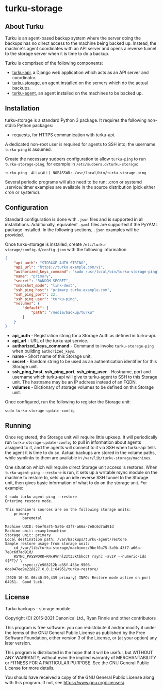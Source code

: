 # turku-storage

## About Turku
Turku is an agent-based backup system where the server doing the backups has no direct access to the machine being backed up.  Instead, the machine's agent coordinates with an API server and opens a reverse tunnel to the storage server when it is time to do a backup.

Turku is comprised of the following components:

* [turku-api](https://github.com/rfinnie/turku-api), a Django web application which acts as an API server and coordinator.
* [turku-storage](https://github.com/rfinnie/turku-storage), an agent installed on the servers which do the actual backups.
* [turku-agent](https://github.com/rfinnie/turku-agent), an agent installed on the machines to be backed up.

## Installation

turku-storage is a standard Python 3 package.  It requires the following non-stdlib Python packages:

* requests, for HTTPS communication with turku-api.

A dedicated non-root user is required for agents to SSH into; the username `turku-ping` is assumed.

Create the necessary sudoers configuration to allow `turku-ping` to run `turku-storage-ping`, for example in `/etc/sudoers.d/turku-storage`:

```
turku-ping  ALL=(ALL) NOPASSWD: /usr/local/bin/turku-storage-ping

```

Several periodic programs will also need to be run; .cron or systemd .service/.timer examples are available in the source distribution (pick either cron or systemd).

## Configuration

Standard configuration is done with `.json` files and is supported in all installations.  Additionally, equivalent `.yaml` files are supported if the PyYAML package installed. In the following sections, `.json` examples will be provided.

Once turku-storage is installed, create `/etc/turku-storage/config.d/config.json` with the following information:

```json
{
    "api_auth": "STORAGE AUTH STRING",
    "api_url": "https://turku.example.com/v1",
    "authorized_keys_command": "sudo /usr/local/bin/turku-storage-ping",
    "name": "primary",
    "secret": "RANDOM SECRET",
    "snapshot_mode": "link-dest",
    "ssh_ping_host": "primary.turku.example.com",
    "ssh_ping_port": 22,
    "ssh_ping_user": "turku-ping",
    "volumes": {
        "default": {
            "path": "/media/backup/turku"
        }
    }
}
```

* **api_auth** - Registration string for a Storage Auth as defined in turku-api.
* **api_url** - URL of the turku-api service.
* **authorized_keys_command** - Command to invoke `turku-storage-ping` when building `authorized_keys`.
* **name** - Short name of this Storage unit.
* **secret** - Random string to be used as an authentication identifier for this Storage unit.
* **ssh_ping_host**, **ssh_ping_port**, **ssh_ping_user** - Hostname, port and username which turku-api will give to turku-agent to SSH to this Storage unit. The hostname may be an IP address instead of an FQDN.
* **volumes** - Dictionary of storage volumes to be defined on this Storage unit.

Once configured, run the following to register the Storage unit:

```
sudo turku-storage-update-config
```

## Running

Once registered, the Storage unit will require little upkeep.  It will periodically run `turku-storage-update-config` to pull in information about agents assigned to it, and the agents will connect to it via SSH when turku-api tells the agent it is time to do so.  Actual backups are stored in the volume paths, while symlinks to them are available in `/var/lib/turku-storage/machines`.

One situation which will require direct Storage unit access is restores.  When `turku-agent-ping --restore` is run, it sets up a writable rsync module on the machine to restore to, sets up an idle reverse SSH tunnel to the Storage unit, then gives basic information of what to do on the storage unit. For example:

```
$ sudo turku-agent-ping --restore
Entering restore mode.

This machine's sources are on the following storage units:
    primary
        baremetal

Machine UUID: 9bef0a75-5a9b-43f7-a66a-7e8c6d7ad91d
Machine unit: examplemachine
Storage unit: primary
Local destination path: /var/backups/turku-agent/restore
Sample restore usage from storage unit:
    cd /var/lib/turku-storage/machines/9bef0a75-5a9b-43f7-a66a-7e8c6d7ad91d/
    RSYNC_PASSWORD=RNxHVnnl2zt33ktbkccT rsync -avzP --numeric-ids ${P?}/ \
        rsync://e908212b-e35f-453e-9503-0de047ee9e22@127.0.0.1:64951/turku-restore/

[2020-10-01 06:40:59,439 primary] INFO: Restore mode active on port 64951.  Good luck.
```

## License

Turku backups - storage module

Copyright (C) 2015-2021 Canonical Ltd., Ryan Finnie and other contributors

This program is free software: you can redistribute it and/or modify it under the terms of the GNU General Public License as published by the Free Software Foundation, either version 3 of the License, or (at your option) any later version.

This program is distributed in the hope that it will be useful, but WITHOUT ANY WARRANTY; without even the implied warranty of MERCHANTABILITY or FITNESS FOR A PARTICULAR PURPOSE.  See the GNU General Public License for more details.

You should have received a copy of the GNU General Public License along with this program.  If not, see <https://www.gnu.org/licenses/>.
